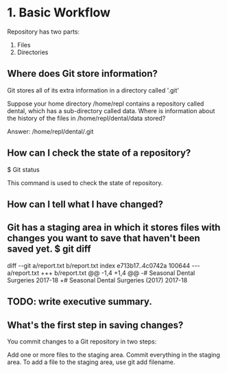 # 1. Basic Workflow

Repository has two parts:
1. Files
2. Directories

## Where does Git store information?

Git stores all of its extra information in a directory called '.git'

Suppose your home directory /home/repl contains a repository called dental, which has a sub-directory called data. Where is information about the history of the files in /home/repl/dental/data stored?

Answer: /home/repl/dental/.git



## How can I check the state of a repository?

$ Git status 

This command is used to check the state of repository. 

## How can I tell what I have changed?

Git has a staging area in which it stores files with changes you want to save that haven't been saved yet. 
$ git diff
----------------------------------------
diff --git a/report.txt b/report.txt
index e713b17..4c0742a 100644
--- a/report.txt
+++ b/report.txt
@@ -1,4 +1,4 @@
-# Seasonal Dental Surgeries 2017-18
+# Seasonal Dental Surgeries (2017) 2017-18

 TODO: write executive summary.
--------------------------------------

## What's the first step in saving changes?
You commit changes to a Git repository in two steps:

Add one or more files to the staging area.
Commit everything in the staging area.
To add a file to the staging area, use git add filename.
